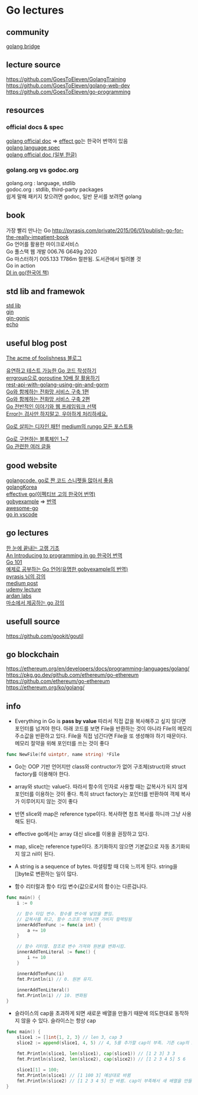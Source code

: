 # Go lectures  

## community
[golang bridge](https://forum.golangbridge.org/)  

## lecture source

https://github.com/GoesToEleven/GolangTraining  
https://github.com/GoesToEleven/golang-web-dev  
https://github.com/GoesToEleven/go-programming  


## resources

### official docs & spec  

[golang official doc](https://golang.org/doc/) => [effect go](https://gosudaweb.gitbooks.io/effective-go-in-korean/content/)는 한국어 번역이 있음  
[golang language spec](https://golang.org/ref/spec)  
[golang official doc (일부 한글)](https://github.com/golang-kr/golang-doc/wiki)  

### golang.org vs godoc.org  

golang.org : language, stdlib  
godoc.org : stdlib, third-party packages  
쉽게 말해 패키지 찾으려면 godoc, 일반 문서를 보려면 golang  

## book  

가장 빨리 만나는 Go  http://pyrasis.com/private/2015/06/01/publish-go-for-the-really-impatient-book  
Go 언어를 활용한 마이크로서비스  
Go 풀스택 웹 개발 006.76 G649g 2020    
Go 마스터하기  005.133 T786m 절판됨. 도서관에서 빌려볼 것  
Go in action   
[DI in go(한국어 책)](http://acornpub.co.kr/book/dependency-injection-go)

## std lib and framewok

[std lib](https://golang.org/pkg/)  
[gin](https://github.com/gin-gonic/gin)   
[gin-gonic](https://gin-gonic.com/)   
[echo](https://github.com/labstack/echo)   

## useful blog post  

[The acme of foolishness 블로그](https://dave.cheney.net/)  

[유연하고 테스트 가능한 Go 코드 작성하기](https://medium.com/daangn/how-to-write-a-testable-golang-code-4c0e67612bb8)  
[errgroup으로 goroutine 10배 잘 활용하기](https://devjin-blog.com/golang-errgroup-goroutine/)  
[rest-api-with-golang-using-gin-and-gorm](https://blog.logrocket.com/how-to-build-a-rest-api-with-golang-using-gin-and-gorm/)  
[Go와 함께하는 전화망 서비스 구축 1편](https://d2.naver.com/helloworld/5827706)   
[Go와 함께하는 전화망 서비스 구축 2편](https://d2.naver.com/helloworld/0814313)   
[Go 전반적인 이야기와 웹 프레임워크 선택](https://kimtaekju-study.tistory.com/203)  
[Error는 검사만 하지말고, 우아하게 처리하세요.](http://cloudrain21.com/golang-graceful-error-handling#errors-just-values)  

[Go로 살피는 디자인 패턴](https://pi-sin0.medium.com/head-first-design-patterns-using-go-introduction-d9f05a4c243a) 
[medium의 rungo 모든 포스트들](https://medium.com/rungo)  

[Go로 구현하는 블록체인 1~7](https://mingrammer.com/categories/blockchain/)  
[Go 관련한 여러 글들](https://mingrammer.com/categories/go/)    


## good website  

[golangcode. go로 짠 코드 스니펫들 많아서 좋음](https://golangcode.com/)  
[golangKorea](https://github.com/golangkorea)  
[effective go(이펙티브 고의 한국어 번역)](https://gosudaweb.gitbooks.io/effective-go-in-korean/content/)  
[gobyexample](https://gobyexample.com/) => [번역](https://joinc.co.kr/w/GoLang/example/)  
[awesome-go](https://awesome-go.com/#web-frameworks)  
[go in vscode](https://code.visualstudio.com/docs/languages/go)  

## go lectures  

[한 눈에 끝내는 고랭 기초](https://edu.goorm.io/lecture/2010/%25ED%2595%259C-%25EB%2588%2588%25EC%2597%2590-%25EB%2581%259D%25EB%2582%25B4%25EB%258A%2594-%25EA%25B3%25A0%25EB%259E%25AD-%25EA%25B8%25B0%25EC%25B4%2588)  
[An Introducing to programming in go 한국어 번역](http://codingnuri.com/golang-book/)  
[Go 101](https://go101.org/article/101.html)  
[예제로 공부하는 Go 언어(유명한 gobyexample의 번역)](https://joinc.co.kr/w/GoLang/example/)  
[pyrasis 님의 강의](http://pyrasis.com/private/2015/06/01/publish-go-for-the-really-impatient-book)  
[medium post](medium.com/qvault/learn-go-fast-best-courses-and-resources-3a42e70476c3)  
[udemy lecture](www.udemy.com/course/go-programming-language/)  
[ardan labs](https://www.ardanlabs.com/ultimate-go/)  
[마소에서 제공하는 go 강의](https://docs.microsoft.com/ko-kr/learn/paths/go-first-steps/)  

## usefull source  

https://github.com/gookit/goutil  


## go blockchain  

https://ethereum.org/en/developers/docs/programming-languages/golang/  
https://pkg.go.dev/github.com/ethereum/go-ethereum  
https://github.com/ethereum/go-ethereum   
https://ethereum.org/ko/golang/


## info  

- Everything in Go is **pass by value** 따라서 직접 값을 복사해주고 싶지 않다면 포인터를 넘겨야 한다.
아래 코드를 보면 File을 반환하는 것이 아니라 File의 메모리 주소값을 반환하고 있다. File을 직접 넘긴다면 File을 또 생성해야 하기 때문이다. 메모리 절약을 위해 포인터를 쓰는 것이 좋다
```go
func NewFile(fd uintptr, name string) *File
``` 
- Go는 OOP 기반 언어지만 class와 contructor가 없어 구조체(struct)와 struct factory를 이용해야 한다.

- array와 stuct는 value다. 따라서 함수의 인자로 사용할 때는 값복사가 되지 않게 포인터를 이용하는 것이 좋다. 특히 struct factory는 포인터를 반환하여 객체 복사가 이루어지지 않는 것이 좋다  

- 반면 slice와 map은 reference type이다. 복사하면 참조 복사를 하니까 그냥 사용해도 된다.  
  
- effective go에서는 array 대신 slice를 이용을 권장하고 있다.  

- map, slice는 reference type이다. 
초기화하지 않으면 기본값으로 자동 초기화되지 않고 nil이 된다.  

- A string is a sequence of bytes. 마셜링할 때 더욱 느끼게 된다. string을 []byte로 변환하는 일이 많다.

- 함수 리터럴과 함수 타입 변수(값으로서의 함수)는 다른겁니다.
```go
func main() {
	i := 0

	// 함수 타입 변수. 함수를 변수에 넣었을 뿐임. 
	// 값복사를 하고, 함수 스코프 벗어나면 가비지 컬렉팅됨
	innerAddTenFunc := func(a int) {
		a += 10
	}

	// 함수 리터럴. 참조로 변수 가져와 원본을 변화시킴.
	innerAddTenLiteral := func() {
		i += 10
	}

	innerAddTenFunc(i)
	fmt.Println(i) // 0. 원본 유지.
	
	innerAddTenLiteral()
	fmt.Println(i) // 10. 변화됨
}
```

- 슬라이스의 cap을 초과하게 되면 새로운 배열을 만들기 때문에 의도한대로 동작하지 않을 수 있다. 슬라이스는 항상 cap

```go
func main() {
	slice1 := []int{1, 2, 3} // len 3, cap 3
	slice2 := append(slice1, 4, 5) // 4, 5를 추가할 cap이 부족. 기존 cap의 2배인 새로운 배열을 만듦.

	fmt.Println(slice1, len(slice1), cap(slice1)) // [1 2 3] 3 3
	fmt.Println(slice2, len(slice2), cap(slice2)) // [1 2 3 4 5] 5 6
	
	slice1[1] = 100;
	fmt.Println(slice1) // [1 100 3] 예상대로 바뀜
	fmt.Println(slice2) // [1 2 3 4 5] 안 바뀜. cap이 부족해서 새 배열을 만들었기 때문.
}
```
